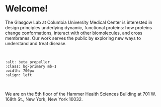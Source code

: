 **Welcome!**
===

The Glasgow Lab at Columbia University Medical Center is interested in design principles underlying dynamic, functional proteins: how proteins change conformations, interact with other biomolecules, and cross membranes. Our work serves the public by exploring new ways to understand and treat disease.

<br/>

```{image} research_figures/intro_fig-01.png
:alt: beta_propeller
:class: bg-primary mb-1
:width: 700px
:align: left
```

<br/>

We are on the 5th floor of the Hammer Health Sciences Building at 701 W. 168th St., New York, New York 10032.

<!---
:::{note}
Here is a note!
:::

And here is a code block:

```
e = mc^2
```

Check out the content pages bundled with this sample book to see more.
-->
